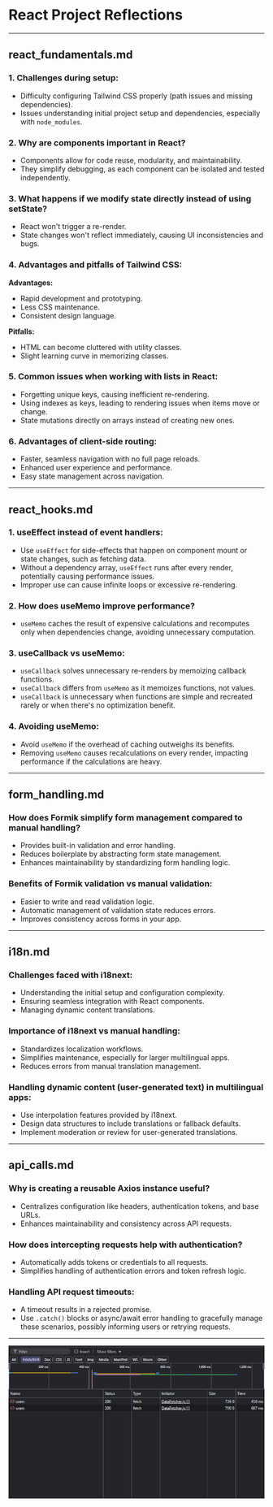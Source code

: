 # React Project Reflections

---

## react_fundamentals.md

### 1. Challenges during setup:
- Difficulty configuring Tailwind CSS properly (path issues and missing dependencies).
- Issues understanding initial project setup and dependencies, especially with `node_modules`.

### 2. Why are components important in React?
- Components allow for code reuse, modularity, and maintainability.
- They simplify debugging, as each component can be isolated and tested independently.

### 3. What happens if we modify state directly instead of using setState?
- React won't trigger a re-render.
- State changes won't reflect immediately, causing UI inconsistencies and bugs.

### 4. Advantages and pitfalls of Tailwind CSS:
**Advantages:**
- Rapid development and prototyping.
- Less CSS maintenance.
- Consistent design language.

**Pitfalls:**
- HTML can become cluttered with utility classes.
- Slight learning curve in memorizing classes.

### 5. Common issues when working with lists in React:
- Forgetting unique keys, causing inefficient re-rendering.
- Using indexes as keys, leading to rendering issues when items move or change.
- State mutations directly on arrays instead of creating new ones.

### 6. Advantages of client-side routing:
- Faster, seamless navigation with no full page reloads.
- Enhanced user experience and performance.
- Easy state management across navigation.

---

## react_hooks.md

### 1. useEffect instead of event handlers:
- Use `useEffect` for side-effects that happen on component mount or state changes, such as fetching data.
- Without a dependency array, `useEffect` runs after every render, potentially causing performance issues.
- Improper use can cause infinite loops or excessive re-rendering.

### 2. How does useMemo improve performance?
- `useMemo` caches the result of expensive calculations and recomputes only when dependencies change, avoiding unnecessary computation.

### 3. useCallback vs useMemo:
- `useCallback` solves unnecessary re-renders by memoizing callback functions.
- `useCallback` differs from `useMemo` as it memoizes functions, not values.
- `useCallback` is unnecessary when functions are simple and recreated rarely or when there's no optimization benefit.

### 4. Avoiding useMemo:
- Avoid `useMemo` if the overhead of caching outweighs its benefits.
- Removing `useMemo` causes recalculations on every render, impacting performance if the calculations are heavy.

---

## form_handling.md

### How does Formik simplify form management compared to manual handling?
- Provides built-in validation and error handling.
- Reduces boilerplate by abstracting form state management.
- Enhances maintainability by standardizing form handling logic.

### Benefits of Formik validation vs manual validation:
- Easier to write and read validation logic.
- Automatic management of validation state reduces errors.
- Improves consistency across forms in your app.

---

## i18n.md

### Challenges faced with i18next:
- Understanding the initial setup and configuration complexity.
- Ensuring seamless integration with React components.
- Managing dynamic content translations.

### Importance of i18next vs manual handling:
- Standardizes localization workflows.
- Simplifies maintenance, especially for larger multilingual apps.
- Reduces errors from manual translation management.

### Handling dynamic content (user-generated text) in multilingual apps:
- Use interpolation features provided by i18next.
- Design data structures to include translations or fallback defaults.
- Implement moderation or review for user-generated translations.

---

## api_calls.md

### Why is creating a reusable Axios instance useful?
- Centralizes configuration like headers, authentication tokens, and base URLs.
- Enhances maintainability and consistency across API requests.

### How does intercepting requests help with authentication?
- Automatically adds tokens or credentials to all requests.
- Simplifies handling of authentication errors and token refresh logic.

### Handling API request timeouts:
- A timeout results in a rejected promise.
- Use `.catch()` blocks or async/await error handling to gracefully manage these scenarios, possibly informing users or retrying requests.

---
![Fetching Data](S.png)